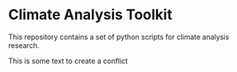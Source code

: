 # Climate Analysis Toolkit

This repository contains a set of python scripts for climate analysis research.

This is some text to create a conflict
